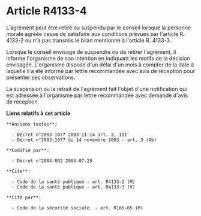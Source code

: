 # Article R4133-4

L'agrément peut être retiré ou suspendu par le conseil lorsque la personne morale agréée cesse de satisfaire aux conditions
prévues par l'article R. 4133-2 ou n'a pas transmis le bilan mentionné à l'article R. 4133-3.

Lorsque le conseil envisage de suspendre ou de retirer l'agrément, il informe l'organisme de son intention en indiquant les
motifs de la décision envisagée. L'organisme dispose d'un délai d'un mois à compter de la date à laquelle il a été informé
par lettre recommandée avec avis de réception pour présenter ses observations.

La suspension ou le retrait de l'agrément fait l'objet d'une notification qui est adressée à l'organisme par lettre
recommandée avec demande d'avis de réception.

**Liens relatifs à cet article**

	**Anciens textes**:

	  - Décret n°2003-1077 2003-11-14 art. 3, III
	  - Décret n°2003-1077 du 14 novembre 2003 - art. 3 (Ab)

	**Codifié par**:

	  - Décret n°2004-802 2004-07-29

	**Cite**:

	  - Code de la santé publique - art. R4133-2 (M)
	  - Code de la santé publique - art. R4133-3 (V)

	**Cité par**:

	  - Code de la sécurité sociale. - art. R165-65 (M)
